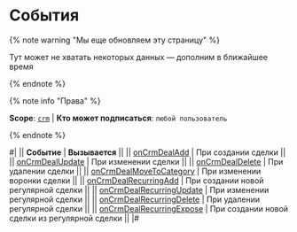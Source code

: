 # События

{% note warning "Мы еще обновляем эту страницу" %}

Тут может не хватать некоторых данных — дополним в ближайшее время

{% endnote %}

{% note info "Права" %}

**Scope**: [`crm`](../../../scopes/permissions.md) | **Кто может подписаться**: `любой пользователь`

{% endnote %}

#|
|| **Событие** | **Вызывается** ||
|| [onCrmDealAdd](./on-crm-deal-add.md) | При создании сделки ||
|| [onCrmDealUpdate](./on-crm-deal-update.md) | При изменении сделки ||
|| [onCrmDealDelete](./on-crm-deal-delete.md) | При удалении сделки ||
|| [onCrmDealMoveToCategory](./on-crm-deal-move-to-category.md) | При изменении воронки сделки ||
|| [onCrmDealRecurringAdd](./on-crm-deal-recurring-add.md) | При создании новой регулярной сделки ||
|| [onCrmDealRecurringUpdate](./on-crm-deal-recurring-update.md) | При изменении регулярной сделки ||
|| [onCrmDealRecurringDelete](./on-crm-deal-recurring-delete.md) | При удалении регулярной сделки ||
|| [onCrmDealRecurringExpose](./on-crm-deal-recurring-expose.md) | При создании новой сделки из регулярной сделки ||
|#